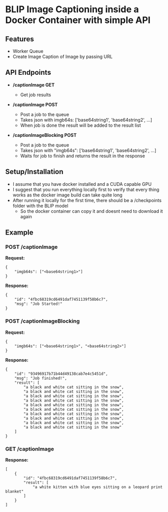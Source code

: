 # **BLIP Image Captioning inside a Docker Container with simple API**
## **Features**
- Worker Queue
- Create Image Caption of Image by passing URL

## **API Endpoints**
- **/captionImage GET**
    - Get job results

- **/captionImage POST**
    - Post a job to the queue
    - Takes json with imgb64s: ['base64string1', 'base64string2', ...]
    - When job is done the result will be added to the result list

- **/captionImageBlocking POST**
    - Post a job to the queue
    - Takes json with "imgb64s": ['base64string1', 'base64string2', ...]
    - Waits for job to finish and returns the result in the response


## **Setup/Installation**
- I assume that you have docker installed and a CUDA capable GPU
- I suggest that you run everything locally first to verify that every thing works as the docker image build can take quite long
- After running it locally for the first time, there should be a /checkpoints folder with the BLIP model
    - So the docker container can copy it and doesnt need to download it again

## Example

### **POST /captionImage**
**Request:**
```
{
    "imgb64s": ["<base64string1>"]
}
```
**Response:**
```
{
    "id": "4fbc68319cd6491daf7451139f58b6c7",
    "msg": "Job Started!"
}
```
### **POST /captionImageBlocking**
**Request:**
```
{
    "imgb64s": ["<base64string1>", "<base64string2>"]
}
```
**Response:**
```
{
    "id": "93496917b71b44d49138cab7e4c5451d",
    "msg": "Job finished!",
    "result": [
        "a black and white cat sitting in the snow",
        "a black and white cat sitting in the snow",
        "a black and white cat sitting in the snow",
        "a black and white cat sitting in the snow",
        "a black and white cat sitting in the snow",
        "a black and white cat sitting in the snow",
        "a black and white cat sitting in the snow",
        "a black and white cat sitting in the snow",
        "a black and white cat sitting in the snow",
        "a black and white cat sitting in the snow"
    ]
}
```
### **GET /captionImage**
**Response:**
```
[
    {
        "id": "4fbc68319cd6491daf7451139f58b6c7",
        "result": [
            "a white kitten with blue eyes sitting on a leopard print blanket"
        ]
    }
]
```